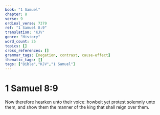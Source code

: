 ```yaml
---
book: "1 Samuel"
chapter: 8
verse: 9
ordinal_verse: 7379
ref: "1 Samuel 8:9"
translation: "KJV"
genre: "History"
word_count: 25
topics: []
cross_references: []
grammar_tags: [negation, contrast, cause-effect]
thematic_tags: []
tags: ["Bible","KJV","1 Samuel"]
---
```


# 1 Samuel 8:9

Now therefore hearken unto their voice: howbeit yet protest solemnly unto them, and show them the manner of the king that shall reign over them.
